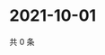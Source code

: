 # 2021-10-01

共 0 条

<!-- BEGIN WEIBO -->
<!-- 最后更新时间 Fri Oct 01 2021 11:14:52 GMT+0800 (China Standard Time) -->

<!-- END WEIBO -->
